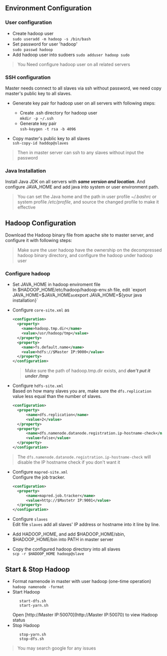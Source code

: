 ## Environment Configuration

### User configuration
* Create hadoop user  
  `sudo useradd -m hadoop -s /bin/bash`
* Set password for user 'hadoop'  
  `sudo passwd hadoop`
* Add hadoop user into sudoers
  `sudo adduser hadoop sudo`  
  
> You Need configure hadoop user on all related servers

### SSH configuration
Master needs connect to all slaves via ssh without password, we need copy master's public key to all slaves.   

* Generate key pair for hadoop user on all servers with following steps:  

  * Create .ssh directory for hadoop user  
    `mkdir -p ~/.ssh`
  * Generate key pair  
    `ssh-keygen -t rsa -b 4096`
* Copy master's public key to all slaves  
  `ssh-copy-id haddop@slaves`
  
> Then in master server can ssh to any slaves without input the password

### Java Installation

Install Java JDK on all servers with ***same version and location***. And configure JAVA_HOME and add java into system or user environment path.
> You can set the Java home and the path in user profile *~/.bashrc* or system profile */etc/profile*, and source the changed profile to make it effective

## Hadoop Configuration

Download the Hadoop binary file from apache site to master server, and configure it with following steps:  
> Make sure the user hadoop have the ownership on the decompressed hadoop binary directory, and configure the hadoop under hadoop user

### Configure hadoop

* Set JAVA_HOME in hadoop enviroment file  
  In $HADOOP_HOME/etc/hadoop/hadoop-env.sh file, edit `export JAVA_HOME=$JAVA_HOME` as `export JAVA_HOME=${your java installation}`
* Configure `core-site.xml` as  
  ```xml
  <configuration>
    <property>  
      <name>hadoop.tmp.dir</name>
      <value>/usr/hadoop/tmp</value>
    </property>
    <property>
      <name>fs.default.name</name>
      <value>hdfs://$Master IP:9000</value>
    </property>
  </configuration>
  ```  
  > Make sure the path of hadoop.tmp.dir exists, and ***don't put it under /tmp***   

* Configure `hdfs-site.xml`  
  Based on how many slaves you are, make sure the `dfs.replication` value less equal than the number of slaves.  
  ```xml
  <configuration>
    <property>
        <name>dfs.replication</name>
        <value>2</value>
    </property>
    <property>
        <name>dfs.namenode.datanode.registration.ip-hostname-check</name>                   
        <value>false</value>
    </property>
  </configuration>
  ```
> The `dfs.namenode.datanode.registration.ip-hostname-check` will disable the IP hostname check if you don't want it  

* Configure `mapred-site.xml`  
  Configure the job tracker.
  ```xml
  <configuration>
    <property>
        <name>mapred.job.tracker</name>
        <value>http://$Mastetr IP:9001</value>
    </property>
  </configuration>
  ```

* Configure `slaves`  
  Edit file `slaves` add all slaves' IP address or hostname into it line by line.

* Add HADOOP_HOME, and add $HADOOP_HOME/sbin, $HADOOP_HOME/bin into PATH in master server
* Copy the configured hadoop directory into all slaves  
  `scp -r $HADOOP_HOME hadoop@slave`

## Start & Stop Hadoop

* Format namenode in master with user hadoop (one-time operation)  
  `hadoop namenode -format` 
* Start Hadoop  
  ```
     start-dfs.sh  
     start-yarn.sh
  ```
  Open [http://Master IP:50070](http://Master IP:50070) to view Hadoop status
* Stop Hadoop
  ```
     stop-yarn.sh
     stop-dfs.sh
  ```
> You may search google for any issues

